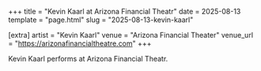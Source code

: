 +++
title = "Kevin Kaarl at Arizona Financial Theatr"
date = 2025-08-13
template = "page.html"
slug = "2025-08-13-kevin-kaarl"

[extra]
artist = "Kevin Kaarl"
venue = "Arizona Financial Theater"
venue_url = "https://arizonafinancialtheatre.com"
+++

Kevin Kaarl performs at Arizona Financial Theatr.
